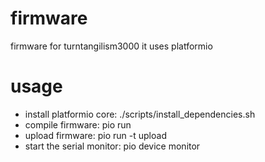# firmware

firmware for turntangilism3000
it uses platformio

# usage
* install platformio core: ./scripts/install_dependencies.sh
* compile firmware: pio run
* upload firmware: pio run -t upload
* start the serial monitor: pio device monitor
